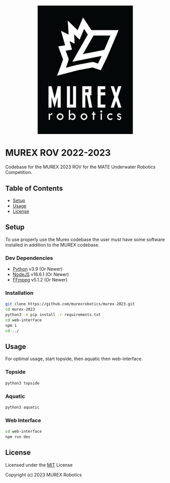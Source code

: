 <p align="center">
    <img src="https://github.com/murexrobotics/murex-2023/blob/main/logo.png?raw=true" width="300">
</p>

# MUREX ROV 2022-2023

Codebase for the MUREX 2023 ROV for the MATE Underwater Robotics Competition.

## Table of Contents
- [Setup](Setup)
- [Usage](Usage)
- [License](License)

## Setup
To use properly use the Murex codebase the user must have some software installed in addition to the MUREX codebase.

### Dev Dependencies
- [Python](https://www.python.org/downloads/) v3.9 (Or Newer)
- [NodeJS](https://nodejs.org/en/download) v18.6.1 (Or Newer)
- [FFmpeg](https://ffmpeg.org/download.html) v5.1.2 (Or Newer)

### Installation
```Bash
git clone https://github.com/murexrobotics/murex-2023.git
cd murex-2023
python3 -m pip install -r requirements.txt
cd web-interface
npm i
cd ../
```

## Usage

For optimal usage, start topside, then aquatic then web-interface.

### Topside
```Python
python3 topside
```

### Aquatic
```Bash
python3 aquatic
```

### Web Interface
```Bash
cd web-interface
npm run dev
```

## License

Licensed under the [MIT](LICENSE) License

Copyright (c) 2023 MUREX Robotics

